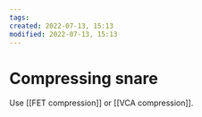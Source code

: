 ```yaml
---
tags: 
created: 2022-07-13, 15:13
modified: 2022-07-13, 15:13
---
```


# Compressing snare
Use [[FET compression]] or [[VCA compression]].